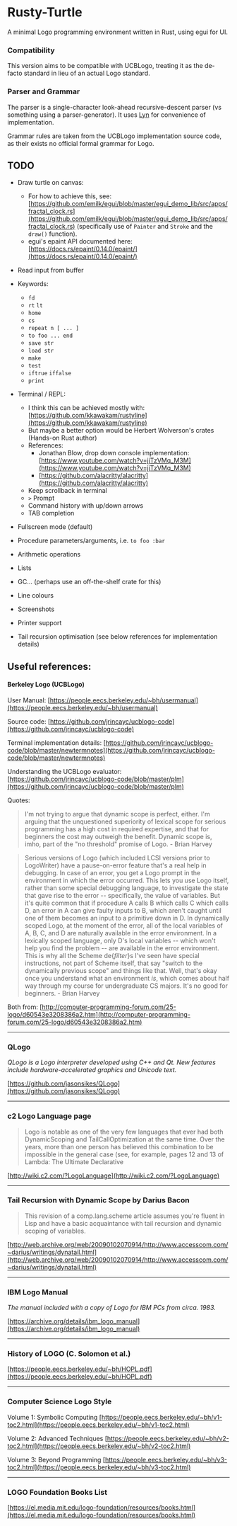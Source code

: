 # Rusty-Turtle
A minimal Logo programming environment written in Rust, using egui for UI.

### Compatibility

This version aims to be compatible with UCBLogo, treating it as the de-facto standard in lieu of an actual Logo standard.

### Parser and Grammar

The parser is a single-character look-ahead recursive-descent parser (vs something using a parser-generator). It uses [Lyn](https://github.com/rapodaca/lyn) for convenience of implementation.

Grammar rules are taken from the UCBLogo implementation source code, as their exists no official formal grammar for Logo.

## TODO
* Draw turtle on canvas:
	* For how to achieve this, see: [https://github.com/emilk/egui/blob/master/egui_demo_lib/src/apps/fractal_clock.rs](https://github.com/emilk/egui/blob/master/egui_demo_lib/src/apps/fractal_clock.rs) (specifically use of `Painter` and `Stroke` and the `draw()` function).
	* egui's epaint API documented here: [https://docs.rs/epaint/0.14.0/epaint/](https://docs.rs/epaint/0.14.0/epaint/)
* Read input from buffer
* Keywords:
	* `fd`
	* `rt` `lt`
	* `home`
	* `cs`
	* `repeat n [ ... ]`
	* `to foo ... end`
	* `save str`
	* `load str`
	* `make`
	* `test`
	* `iftrue` `iffalse`
	* `print`
* Terminal / REPL:
    * I think this can be achieved mostly with: [https://github.com/kkawakam/rustyline](https://github.com/kkawakam/rustyline)
    * But maybe a better option would be Herbert Wolverson's crates (Hands-on Rust author)
    * References:
        * Jonathan Blow, drop down console implementation: [https://www.youtube.com/watch?v=jjTzVMq_M3M](https://www.youtube.com/watch?v=jjTzVMq_M3M)
        * [https://github.com/alacritty/alacritty](https://github.com/alacritty/alacritty)
    * Keep scrollback in terminal
    * `>` Prompt
    * Command history with up/down arrows
    * TAB completion

* Fullscreen mode (default)
* Procedure parameters/arguments, i.e. `to foo :bar`
* Arithmetic operations
* Lists
* GC... (perhaps use an off-the-shelf crate for this)
* Line colours
* Screenshots
* Printer support
* Tail recursion optimisation (see below references for implementation details)

## Useful references:

#### Berkeley Logo (UCBLogo)

User Manual:
[https://people.eecs.berkeley.edu/~bh/usermanual](https://people.eecs.berkeley.edu/~bh/usermanual)

Source code:
[https://github.com/jrincayc/ucblogo-code](https://github.com/jrincayc/ucblogo-code)

Terminal implementation details:
[https://github.com/jrincayc/ucblogo-code/blob/master/newtermnotes](https://github.com/jrincayc/ucblogo-code/blob/master/newtermnotes)

Understanding the UCBLogo evaluator:
[https://github.com/jrincayc/ucblogo-code/blob/master/plm](https://github.com/jrincayc/ucblogo-code/blob/master/plm)

Quotes:

>I'm not trying to argue that dynamic scope is perfect, either.
I'm arguing that the unquestioned superiority of lexical scope for serious
programming has a high cost in required expertise, and that for beginners
the cost may outweigh the benefit.  Dynamic scope is, imho, part of the
"no threshold" promise of Logo. - Brian Harvey

> Serious versions of Logo (which included LCSI versions prior to
LogoWriter) have a pause-on-error feature that's a real help in
debugging.  In case of an error, you get a Logo prompt in the
environment in which the error occurred.  This lets you use Logo
itself, rather than some special debugging language, to investigate
the state that gave rise to the error -- specifically, the value of
variables.  But it's quite common that if procedure A calls B which
calls C which calls D, an error in A can give faulty inputs to B,
which aren't caught until one of them becomes an input to a
primitive down in D.  In dynamically scoped Logo, at the moment of
the error, all of the local variables of A, B, C, and D are
naturally available in the error environment.  In a lexically scoped
language, only D's local variables -- which won't help you find the
problem -- are available in the error environment.  This is why all
the Scheme de{*filter*}s I've seen have special instructions, not part
of Scheme itself, that say "switch to the dynamically previous
scope" and things like that.  Well, that's okay once you understand
what an environment *is*, which comes about half way through my
course for undergraduate CS majors.  It's no good for beginners. - Brian Harvey

Both from: [http://computer-programming-forum.com/25-logo/d60543e3208386a2.htm](http://computer-programming-forum.com/25-logo/d60543e3208386a2.htm)

---

### QLogo

_QLogo is a Logo interpreter developed using C++ and Qt. New features include hardware-accelerated graphics and Unicode text._

[https://github.com/jasonsikes/QLogo](https://github.com/jasonsikes/QLogo)

---

### c2 Logo Language page

> Logo is notable as one of the very few languages that ever had both DynamicScoping and TailCallOptimization at the same time. Over the years, more than one person has believed this combination to be impossible in the general case (see, for example, pages 12 and 13 of Lambda: The Ultimate Declarative

[http://wiki.c2.com/?LogoLanguage](http://wiki.c2.com/?LogoLanguage)


---

### Tail Recursion with Dynamic Scope by Darius Bacon

>This revision of a comp.lang.scheme article assumes you're fluent in Lisp and have a basic acquaintance with tail recursion and dynamic scoping of variables.

[http://web.archive.org/web/20090102070914/http://www.accesscom.com/~darius/writings/dynatail.html](http://web.archive.org/web/20090102070914/http://www.accesscom.com/~darius/writings/dynatail.html)

---

### IBM Logo Manual

_The manual included with a copy of Logo for IBM PCs from circa. 1983._

[https://archive.org/details/ibm_logo_manual](https://archive.org/details/ibm_logo_manual)

---

### History of LOGO (C. Solomon et al.)
[https://people.eecs.berkeley.edu/~bh/HOPL.pdf](https://people.eecs.berkeley.edu/~bh/HOPL.pdf)

---


### Computer Science Logo Style

Volume 1: Symbolic Computing
[https://people.eecs.berkeley.edu/~bh/v1-toc2.html](https://people.eecs.berkeley.edu/~bh/v1-toc2.html)

Volume 2: Advanced Techniques
[https://people.eecs.berkeley.edu/~bh/v2-toc2.html](https://people.eecs.berkeley.edu/~bh/v2-toc2.html)

Volume 3: Beyond Programming
[https://people.eecs.berkeley.edu/~bh/v3-toc2.html](https://people.eecs.berkeley.edu/~bh/v3-toc2.html)

---

### LOGO Foundation Books List

[https://el.media.mit.edu/logo-foundation/resources/books.html](https://el.media.mit.edu/logo-foundation/resources/books.html)